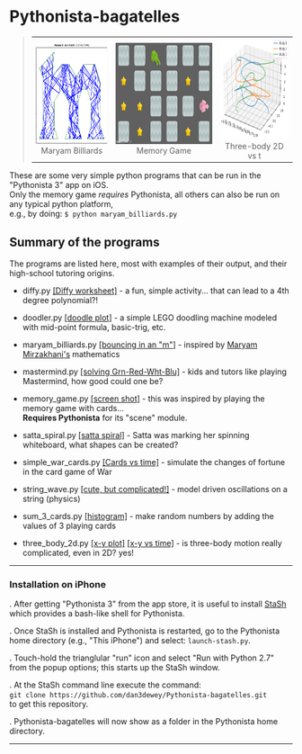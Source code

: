 # Pythonista-bagatelles

<blockquote>  <table>
	<td align="center"><img src="images/maryam_billiards_mout.png"
	height="180"/><br>Maryam Billiards</td>
	<td align="center"><img src="images/memory_game_screen.png"
	height="180"/><br>Memory Game</td>
	<td align="center"><img src="images/three_body_2d_vstime.png"
	height="180"/><br>Three-body 2D vs t</td>
</table></blockquote>

These are some very simple python programs that can be run in
the "Pythonista 3" app on iOS. <br>
Only the memory game *requires* Pythonista, 
all others can also be run on any typical python platform,<br>
e.g., by doing: `$ python maryam_billiards.py`


## Summary of the programs

The programs are listed here, most with examples of their output, and 
their high-school tutoring origins.

* diffy.py [[Diffy worksheet]](http://minds-in-bloom.com/diffy-fun-subtraction-game/) - a fun, simple activity... that can lead to a
4th degree polynomial?!

* doodler.py [[doodle plot]](images/doodler_out.png) - a simple LEGO doodling machine modeled with mid-point formula, basic-trig, etc.

* maryam_billiards.py [[bouncing in an "m"]](images/maryam_billiards_mout.png) - inspired by [Maryam Mirzakhani's](https://www.youcubed.org/resources/maryam/) mathematics

* mastermind.py [[solving Grn-Red-Wht-Blu]](images/mastermind_example.jpg) - kids and tutors like playing Mastermind, how good could one be?

* memory_game.py [[screen shot]](images/memory_game_screen.png) - this was inspired by playing the memory game with cards... <br>
 **Requires Pythonista** for its "scene" module. 

* satta_spiral.py [[satta spiral]](images/satta_spiral_plot.png) - Satta was marking her spinning whiteboard, what shapes can be created?

* simple_war_cards.py [[Cards vs time]](images/simple_war_cards_plot.png) - simulate the changes of fortune in the card game of War

* string_wave.py [[cute, but complicated!]](images/string_wave_waterfall.png) - model driven oscillations on a string (physics)

* sum_3_cards.py [[histogram]](images/sum_3_cards_plot.png) - make random numbers by adding the values of 3 playing cards

* three_body_2d.py [[x-y plot]](images/three_body_2d_out.png)  [[x-y vs time]](images/three_body_2d_vstime.png) - is three-body motion really complicated, even in 2D? yes!


- - -
### Installation on iPhone

. After getting "Pythonista 3" from the app store,
it is useful to install [StaSh](https://github.com/ywangd/stash) which provides a bash-like shell for Pythonista. 

. Once StaSh is installed and Pythonista is restarted, go to
the Pythonista home directory
(e.g., "This iPhone") and select: `launch-stash.py`. 

. Touch-hold the trianglular "run" icon and select "Run with Python 2.7" from the popup options; this starts up the StaSh window.

. At the StaSh command line execute the command: <br>
`git clone https://github.com/dan3dewey/Pythonista-bagatelles.git`  <br>
to get this repository.

. Pythonista-bagatelles will now show as a folder in the Pythonista home directory.

- - -
